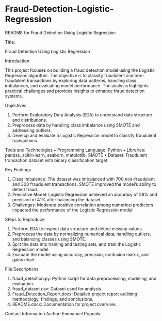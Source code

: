# Fraud-Detection-Logistic-Regression

README for Fraud Detection Using Logistic Regression

Title:

Fraud Detection Using Logistic Regression

Introduction:

This project focuses on building a fraud detection model using the Logistic Regression algorithm. The objective is to classify fraudulent and non-fraudulent transactions by exploring data patterns, handling class imbalances, and evaluating model performance. The analysis highlights practical challenges and provides insights to enhance fraud detection systems.

Objectives
1.	Perform Exploratory Data Analysis (EDA) to understand data structure and distributions.
2.	Preprocess data by handling class imbalance using SMOTE and addressing outliers.
3.	Develop and evaluate a Logistic Regression model to classify fraudulent transactions.

Tools and Technologies
•	Programming Language: Python
•	Libraries: pandas, scikit-learn, seaborn, matplotlib, SMOTE
•	Dataset: Fraudulent transaction dataset with binary classification target.

Key Findings
1.	Class Imbalance: The dataset was imbalanced with 700 non-fraudulent and 300 fraudulent transactions. SMOTE improved the model’s ability to detect fraud.
2.	Predictive Model: Logistic Regression achieved an accuracy of 59% and precision of 41% after balancing the dataset.
3.	Challenges: Moderate positive correlation among numerical predictors impacted the performance of the Logistic Regression model.

Steps to Reproduce
1.	Perform EDA to inspect data structure and detect missing values.
2.	Preprocess the data by normalizing numerical data, handling outliers, and balancing classes using SMOTE.
3.	Split the data into training and testing sets, and train the Logistic Regression model.
4.	Evaluate the model using accuracy, precision, confusion matrix, and gains chart.

File Descriptions
1.	fraud_detection.py: Python script for data preprocessing, modeling, and evaluation.
2.	fraud_dataset.csv: Dataset used for analysis.
3.	Fraud_Detection_Report.docx: Detailed project report outlining methodology, findings, and conclusions.
4.	README.docx: Documentation for project overview.

Contact Information
Author: Emmanuel Popoola



